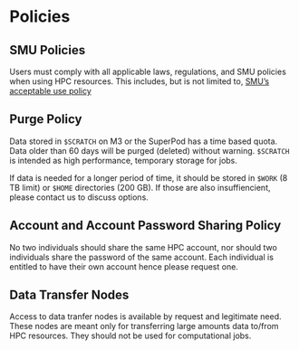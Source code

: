 # Policies

## SMU Policies

Users must comply with all applicable laws, regulations, and SMU policies
when using HPC resources. This includes, but is not limited to, 
[SMU’s acceptable use policy](https://www.smu.edu/policy/8-information-technology/8-1-acceptable-use)

## Purge Policy

Data stored in `$SCRATCH` on M3 or the SuperPod has a time based quota.
Data older than 60 days will be purged (deleted) without warning.
`$SCRATCH` is intended as high performance, temporary storage for jobs.

If data is needed for a longer period of time, it should be stored in
`$WORK` (8 TB limit) or `$HOME` directories (200 GB). If those are also
insuffiencient, please contact us to discuss options.

## Account and Account Password Sharing Policy

No two individuals should share the same HPC account, nor
should two individuals share the password of the same account. Each
individual is entitled to have their own account hence please request
one.

## Data Transfer Nodes

Access to data tranfer nodes is available by request and legitimate need. 
These nodes are meant only for transferring large amounts data to/from HPC resources. 
They should not be used for computational jobs.
